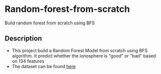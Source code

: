 # Random-forest-from-scratch
Build random forest from scratch using BFS

## Description
- This project build a Random Forest Model from scratch using BFS algorithm. It predict whether the ionosphere is "good" or "bad" based on 134 features
- The dataset can be found [here](http://archive.ics.uci.edu/ml/datasets/Ionosphere)
